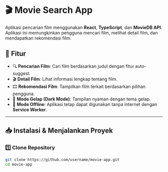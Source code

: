 # 🎬 Movie Search App

Aplikasi pencarian film menggunakan **React**, **TypeScript**, dan **MovieDB API**. Aplikasi ini memungkinkan pengguna mencari film, melihat detail film, dan mendapatkan rekomendasi film.

## 🚀 Fitur

- 🔍 **Pencarian Film**: Cari film berdasarkan judul dengan fitur auto-suggest.
- 🎬 **Detail Film**: Lihat informasi lengkap tentang film.
- 🎞 **Rekomendasi Film**: Tampilkan film terkait berdasarkan pilihan pengguna.
- 🎨 **Mode Gelap (Dark Mode)**: Tampilan nyaman dengan tema gelap.
- 📶 **Mode Offline**: Aplikasi tetap dapat digunakan tanpa internet dengan **Service Worker**.

---

## 📥 Instalasi & Menjalankan Proyek

### 1️⃣ Clone Repository

```sh
git clone https://github.com/username/movie-app.git
cd movie-app
```

